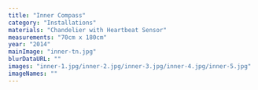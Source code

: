 ```yaml
---
title: "Inner Compass"
category: "Installations"
materials: "Chandelier with Heartbeat Sensor"
measurements: "70cm x 180cm"
year: "2014"
mainImage: "inner-tn.jpg"
blurDataURL: ""
images: "inner-1.jpg/inner-2.jpg/inner-3.jpg/inner-4.jpg/inner-5.jpg"
imageNames: ""
---
```


